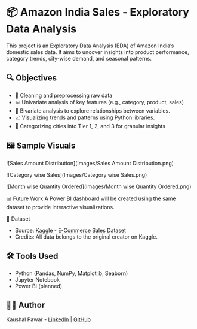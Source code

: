 # 📦 Amazon India Sales - Exploratory Data Analysis

This project is an Exploratory Data Analysis (EDA) of Amazon India’s domestic sales data. It aims to uncover insights into product performance, category trends, city-wise demand, and seasonal patterns.

## 🔍 Objectives
- 🔧 Cleaning and preprocessing raw data
- 📊 Univariate analysis of key features (e.g., category, product, sales)
- 🔄 Bivariate analysis to explore relationships between variables.
- 📈 Visualizing trends and patterns using Python libraries.
- 🧹 Categorizing cities into Tier 1, 2, and 3 for granular insights

## 🖼️ Sample Visuals
![Sales Amount Distribution](Images/Sales Amount Distribution.png)

![Category wise Sales](Images/Category wise Sales.png)

![Month wise Quantity Ordered](Images/Month wise Quantity Ordered.png)

📊 Future Work
A Power BI dashboard will be created using the same dataset to provide interactive visualizations.

📁 Dataset
- Source: [Kaggle - E-Commerce Sales Dataset](https://www.kaggle.com/datasets/thedevastator/unlock-profits-with-e-commerce-sales-data)
- Credits: All data belongs to the original creator on Kaggle.

## 🛠️ Tools Used
- Python (Pandas, NumPy, Matplotlib, Seaborn)
- Jupyter Notebook
- Power BI (planned)

## 🧑‍💻 Author
Kaushal Pawar - [LinkedIn](www.linkedin.com/in/kaushalpawar-0208k) | [GitHub](https://github.com/kaushalpawar-02)
